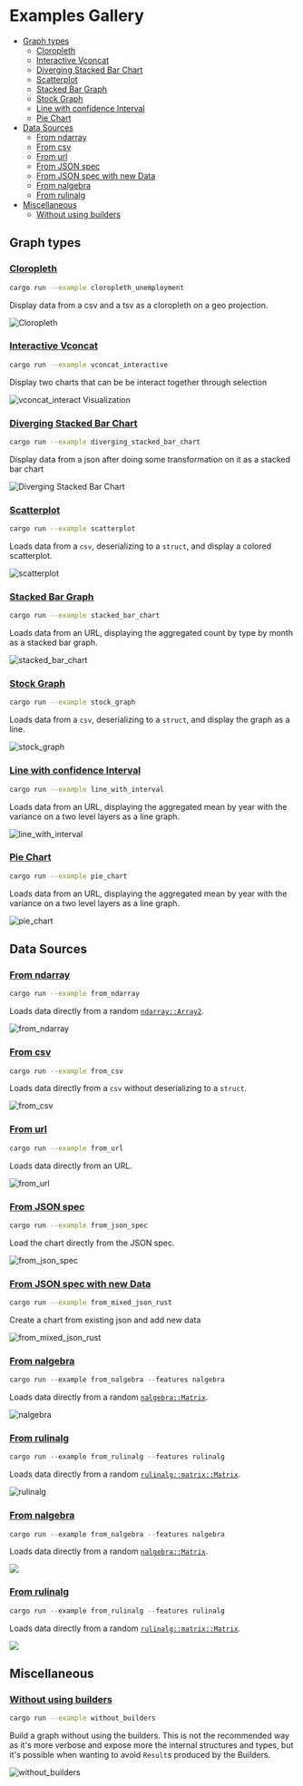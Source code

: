 # Examples Gallery <!-- omit in toc -->

- [Graph types](#graph-types)
  - [Cloropleth](#cloropleth)
  - [Interactive Vconcat](#interactive-vconcat)
  - [Diverging Stacked Bar Chart](#diverging-stacked-bar-chart)
  - [Scatterplot](#scatterplot)
  - [Stacked Bar Graph](#stacked-bar-graph)
  - [Stock Graph](#stock-graph)
  - [Line with confidence Interval](#line-with-confidence-interval)
  - [Pie Chart](#pie-chart)
- [Data Sources](#data-sources)
  - [From ndarray](#from-ndarray)
  - [From csv](#from-csv)
  - [From url](#from-url)
  - [From JSON spec](#from-json-spec)
  - [From JSON spec with new Data](#from-json-spec-with-new-data)
  - [From nalgebra](#from-nalgebra)
  - [From rulinalg](#from-rulinalg)
- [Miscellaneous](#miscellaneous)
  - [Without using builders](#without-using-builders)

## Graph types

### [Cloropleth](https://github.com/procyon-rs/vega_lite_4.rs/blob/master/examples/cloropleth_unemployment.rs)

```bash
cargo run --example cloropleth_unemployment
```

Display data from a csv and a tsv as a cloropleth on a geo projection.

![Cloropleth](https://raw.githubusercontent.com/procyon-rs/vega_lite_4.rs/master/examples/res/screens/cloropleth_unemployment.png)

### [Interactive Vconcat](https://github.com/procyon-rs/vega_lite_4.rs/blob/master/examples/vconcat_interactive.rs)

```bash
cargo run --example vconcat_interactive
```

Display two charts that can be be interact together through selection

![vconcat_interact Visualization](https://raw.githubusercontent.com/procyon-rs/vega_lite_4.rs/master/examples/res/screens/vconcat_interact.png)

### [Diverging Stacked Bar Chart](https://github.com/procyon-rs/vega_lite_4.rs/blob/master/examples/diverging_stacked_bar_chart.rs)

```bash
cargo run --example diverging_stacked_bar_chart
```

Display data from a json after doing some transformation on it as a stacked bar chart

![Diverging Stacked Bar Chart](https://raw.githubusercontent.com/procyon-rs/vega_lite_4.rs/master/examples/res/screens/diverging_stacked_bar_chart.png)

### [Scatterplot](https://github.com/procyon-rs/vega_lite_4.rs/blob/master/examples/scatterplot.rs)

```bash
cargo run --example scatterplot
```

Loads data from a `csv`, deserializing to a `struct`, and display a colored scatterplot.

![scatterplot](https://raw.githubusercontent.com/procyon-rs/vega_lite_4.rs/master/examples/res/screens/scatterplot.png)

### [Stacked Bar Graph](https://github.com/procyon-rs/vega_lite_4.rs/blob/master/examples/stacked_bar_chart.rs)

```bash
cargo run --example stacked_bar_chart
```

Loads data from an URL, displaying the aggregated count by type by month as a stacked bar graph.

![stacked_bar_chart](https://raw.githubusercontent.com/procyon-rs/vega_lite_4.rs/master/examples/res/screens/stacked_bar_chart.png)

### [Stock Graph](https://github.com/procyon-rs/vega_lite_4.rs/blob/master/examples/stock_graph.rs)

```bash
cargo run --example stock_graph
```

Loads data from a `csv`, deserializing to a `struct`, and display the graph as a line.

![stock_graph](https://raw.githubusercontent.com/procyon-rs/vega_lite_4.rs/master/examples/res/screens/stock_graph.png)

### [Line with confidence Interval](https://github.com/procyon-rs/vega_lite_4.rs/blob/master/examples/line_with_interval.rs)

```bash
cargo run --example line_with_interval
```

Loads data from an URL, displaying the aggregated mean by year with the variance on a two level layers as a line graph.

![line_with_interval](https://raw.githubusercontent.com/procyon-rs/vega_lite_4.rs/master/examples/res/screens/line_with_interval.png)

### [Pie Chart](https://github.com/procyon-rs/vega_lite_4.rs/blob/master/examples/pie_chart.rs)

```bash
cargo run --example pie_chart
```

Loads data from an URL, displaying the aggregated mean by year with the variance on a two level layers as a line graph.

![pie_chart](https://raw.githubusercontent.com/procyon-rs/vega_lite_4.rs/master/examples/res/screens/pie_chart.png)

## Data Sources

### [From ndarray](https://github.com/procyon-rs/vega_lite_4.rs/blob/master/examples/from_ndarray.rs)

```bash
cargo run --example from_ndarray
```

Loads data directly from a random [`ndarray::Array2`](https://docs.rs/ndarray/latest/ndarray/type.Array2.html).

![from_ndarray](https://raw.githubusercontent.com/procyon-rs/vega_lite_4.rs/master/examples/res/screens/from_ndarray.png)

### [From csv](https://github.com/procyon-rs/vega_lite_4.rs/blob/master/examples/from_csv.rs)

```bash
cargo run --example from_csv
```

Loads data directly from a `csv` without deserializing to a `struct`.

![from_csv](https://raw.githubusercontent.com/procyon-rs/vega_lite_4.rs/master/examples/res/screens/stock_graph.png)

### [From url](https://github.com/procyon-rs/vega_lite_4.rs/blob/master/examples/from_url.rs)

```bash
cargo run --example from_url
```

Loads data directly from an URL.

![from_url](https://raw.githubusercontent.com/procyon-rs/vega_lite_4.rs/master/examples/res/screens/stock_graph.png)

### [From JSON spec](https://github.com/procyon-rs/vega_lite_4.rs/blob/master/examples/from_json_spec.rs)

```bash
cargo run --example from_json_spec
```

Load the chart directly from the JSON spec.

![from_json_spec](https://raw.githubusercontent.com/procyon-rs/vega_lite_4.rs/master/examples/res/screens/diverging_stacked_bar_chart.png)

### [From JSON spec with new Data](https://github.com/procyon-rs/vega_lite_4.rs/blob/master/examples/from_mixed_json_rust.rs)

```bash
cargo run --example from_mixed_json_rust
```

Create a chart from existing json and add new data

![from_mixed_json_rust](https://raw.githubusercontent.com/procyon-rs/vega_lite_4.rs/master/examples/res/screens/mixed.png)

### [From nalgebra](https://github.com/procyon-rs/vega_lite_4.rs/blob/master/examples/from_nalgebra.rs)

```rust
cargo run --example from_nalgebra --features nalgebra
```

Loads data directly from a random [`nalgebra::Matrix`](https://docs.rs/nalgebra/0.19.0/nalgebra/index.html).

![nalgebra](https://raw.githubusercontent.com/procyon-rs/vega_lite_4.rs/master/examples/res/screens/rulinalg_nalgebra.png)

### [From rulinalg](https://github.com/procyon-rs/vega_lite_4.rs/blob/master/examples/from_ndarray.rs)

```rust
cargo run --example from_rulinalg --features rulinalg
```

Loads data directly from a random [`rulinalg::matrix::Matrix`](https://athemathmo.github.io/rulinalg/doc/rulinalg/matrix/struct.Matrix.html).

![rulinalg](https://raw.githubusercontent.com/procyon-rs/vega_lite_4.rs/master/examples/res/screens/rulinalg_nalgebra.png)

### [From nalgebra](https://github.com/procyon-rs/vega_lite_4.rs/blob/master/examples/from_nalgebra.rs)

```rust
cargo run --example from_nalgebra --features nalgebra
```

Loads data directly from a random [`nalgebra::Matrix`](https://docs.rs/nalgebra/0.19.0/nalgebra/index.html).

<img src="https://raw.githubusercontent.com/procyon-rs/vega_lite_4.rs/master/examples/res/screens/rulinalg_nalgebra.png">

### [From rulinalg](https://github.com/procyon-rs/vega_lite_4.rs/blob/master/examples/from_ndarray.rs)

```rust
cargo run --example from_rulinalg --features rulinalg
```

Loads data directly from a random [`rulinalg::matrix::Matrix`](https://athemathmo.github.io/rulinalg/doc/rulinalg/matrix/struct.Matrix.html).

<img src="https://raw.githubusercontent.com/procyon-rs/vega_lite_4.rs/master/examples/res/screens/rulinalg_nalgebra.png">

## Miscellaneous

### [Without using builders](https://github.com/procyon-rs/vega_lite_4.rs/blob/master/examples/without_builders.rs)

```bash
cargo run --example without_builders
```

Build a graph without using the builders. This is not the recommended way as it's more verbose and expose more the
internal structures and types, but it's possible when wanting to avoid `Result`s produced by the Builders.

![without_builders](https://raw.githubusercontent.com/procyon-rs/vega_lite_4.rs/master/examples/res/screens/stock_graph.png)
